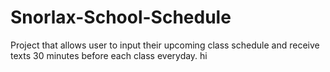 # Snorlax-School-Schedule
Project that allows user to input their upcoming class schedule and receive texts 30 minutes before each class everyday. hi
